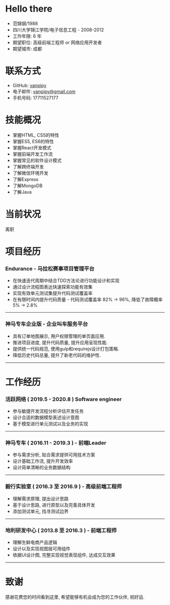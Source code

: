# Hello there
* 范锦钢/1988
* 四川大学锦江学院/电子信息工程 - 2008-2012
* 工作年限: 6 年
* 期望职位: 高级前端工程师 or 网络应用开发者
* 期望城市: 成都

# 联系方式
* GitHub: [vanpipy](https://github.com/vanpipy)
* 电子邮件: <vanpipy@gmail.com>
* 手机号码: 17711527177

# 技能概况
* 掌握HTML, CSS的特性
* 掌握ES5, ES6的特性
* 掌握React开发模式
* 掌握前端开发工作流
* 掌握常见的软件设计模式
* 了解跨终端开发
* 了解微信环境开发
* 了解Express
* 了解MongoDB
* 了解Java

# 当前状况
离职

# 项目经历

### Endurance - 马拉松赛事项目管理平台
* 在快速迭代周期中结合TDD方法论进行功能设计和实现
* 通过设计流程图表达快速探索功能有效集
* 实现有效单元测试集提升代码测试覆盖率
* 在有限时间内提升代码质量 - 代码测试覆盖率 82% -> 96%, 降低了故障概率 5% -> 2.8%

---

### 神马专车企业版 - 企业叫车服务平台
* 具有订单地图展示, 用户权限管理的单页面应用.
* 推进项目进度, 提升代码质量, 提升应用呈现性能.
* 提供统一代码规范, 使用gulp和requirejs设计打包策略.
* 降低历史代码总量, 提升了新老代码的维护性.

---

# 工作经历

### 活跃网络 ( 2019.5 - 2020.8 ) Software engineer

* 参与敏捷开发流程分析评估开发任务
* 设计合适的数据模型表述设计意图
* 基于模型进行单元测试以及业务的实现

---

### 神马专车 ( 2016.11 - 2019.3 ) - 前端Leader

* 参与需求分析, 贴合需求提供可用技术方案
* 设计基础工作流, 提升开发效率
* 设计简单清晰的业务数据结构

---

### 毅行实验室 ( 2016.3 至 2016.9 ) - 高级前端工程师
* 理解需求原理, 提出设计思路
* 基于设计思路, 进行原型以及完善具体开发
* 添加测试单元, 找寻测试边界

---

### 地利研发中心 ( 2013.8 至 2016.3 ) - 前端工程师

* 理解生鲜电商产品逻辑
* 设计以及实现视图层可用组件
* 依据UI设计图, 完整实现视觉表现组件, 达成交互效果

---

# 致谢
感谢花费您的时间看到这里, 希望能够有机会成为您的工作伙伴, 祝好运.
